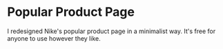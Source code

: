 # Popular Product Page

I redesigned Nike's popular product page in a minimalist way. It's free for anyone to use however they like.
